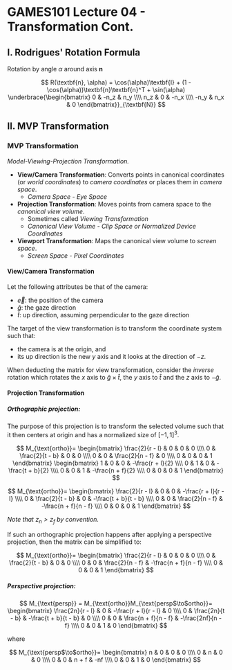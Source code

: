 # GAMES101 Lecture 04 - Transformation Cont.

## I. Rodrigues' Rotation Formula

Rotation by angle $\alpha$ around axis $\textbf{n}$

$$
R(\textbf{n}, \alpha) = \cos(\alpha)\textbf{I} + (1 - \cos(\alpha))\textbf{n}\textbf{n}^T + \sin(\alpha)
\underbrace{\begin{bmatrix}
0 & -n_z & n_y \\\\
n_z & 0 & -n_x \\\\
-n_y & n_x & 0 
\end{bmatrix}}_{\textbf{N}}
$$


## II. MVP Transformation

### MVP Transformation

*Model-Viewing-Projection Transformation.*

- **View/Camera Transformation**: Converts points in canonical coordinates (or *world coordinates*) to *camera coordinates* or places them in *camera space*.
  - *Camera Space - Eye Space*
- **Projection Transformation**: Moves points from camera space to the *canonical view volume*.
  - Sometimes called *Viewing Transformation*
  - *Canonical View Volume - Clip Space or Normalized Device Coordinates*
- **Viewport Transformation**: Maps the canonical view volume to *screen space*.
  - *Screen Space - Pixel Coordinates*



#### View/Camera Transformation

Let the following attributes be that of the camera:

- $\vec{e}$: the position of the camera
- $\hat{g}$: the gaze direction
- $\hat{t}$: up direction, assuming perpendicular to the gaze direction

The target of the view transformation is to transform the coordinate system such that:

- the camera is at the origin, and
- its up direction is the new $y$ axis and it looks at the direction of $-z$.

When deducting the matrix for view transformation, consider the *inverse* rotation which rotates the $x$ axis to $\hat{g} \times \hat{t}$, the $y$ axis to $\hat{t}$ and the $z$ axis to $-\hat{g}$.



#### Projection Transformation

##### Orthographic projection:

The purpose of this projection is to transform the selected volume such that it then centers at origin and has a normalized size of $[-1, 1]^3$.

$$
M_{\text{ortho}}=
\begin{bmatrix}
\frac{2}{r - l} & 0 & 0 & 0 \\\\
0 & \frac{2}{t - b} & 0 & 0 \\\\
0 & 0 & \frac{2}{n - f} & 0 \\\\
0 & 0 & 0 & 1 
\end{bmatrix}
\begin{bmatrix}
1 & 0 & 0 & -\frac{r + l}{2} \\\\
0 & 1 & 0 & -\frac{t + b}{2} \\\\
0 & 0 & 1 & -\frac{n + f}{2} \\\\
0 & 0 & 0 & 1 
\end{bmatrix}
$$

$$
M_{\text{ortho}}=
\begin{bmatrix}
\frac{2}{r - l} & 0 & 0 & -\frac{r + l}{r - l} \\\\
0 & \frac{2}{t - b} & 0 & -\frac{t + b}{t - b} \\\\
0 & 0 & \frac{2}{n - f} & -\frac{n + f}{n - f} \\\\
0 & 0 & 0 & 1 
\end{bmatrix}
$$

*Note that $z_n > z_f$ by convention.*

If such an orthographic projection happens after applying a perspective projection, then the matrix can be simplified to:

$$
M_{\text{ortho}}=
\begin{bmatrix}
\frac{2}{r - l} & 0 & 0 & 0 \\\\
0 & \frac{2}{t - b} & 0 & 0 \\\\
0 & 0 & \frac{2}{n - f} & -\frac{n + f}{n - f} \\\\
0 & 0 & 0 & 1 
\end{bmatrix}
$$



##### Perspective projection:

$$
M_{\text{persp}} = M_{\text{ortho}}M_{\text{persp$\to$ortho}}=
\begin{bmatrix}
\frac{2n}{r - l} & 0 & -\frac{r + l}{r - l} & 0 \\\\
0 & \frac{2n}{t - b} & -\frac{t + b}{t - b} & 0 \\\\
0 & 0 & \frac{n + f}{n - f} & -\frac{2nf}{n - f} \\\\
0 & 0 & 1 & 0 
\end{bmatrix}
$$

where

$$
M_{\text{persp$\to$ortho}}=
\begin{bmatrix}
n & 0 & 0 & 0 \\\\
0 & n & 0 & 0 \\\\
0 & 0 & n + f & -nf \\\\
0 & 0 & 1 & 0 
\end{bmatrix}
$$
